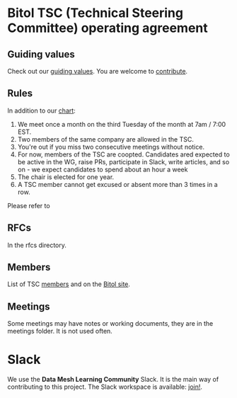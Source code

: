 #  Bitol TSC (Technical Steering Committee) operating agreement

## Guiding values

Check out our [guiding values](guiding-values.md). You are welcome to [contribute](CONTRIBUTING.md).

## Rules

In addition to our [chart](https://github.com/bitol-io/tsc/blob/main/240618%20Bitol%20roadmap%20(1.0.1).pdf):

1. We meet once a month on the third Tuesday of the month at 7am / 7:00 EST.
1. Two members of the same company are allowed in the TSC.
1. You're out if you miss two consecutive meetings without notice.
1. For now, members of the TSC are coopted. Candidates ared expected to be active in the WG, raise PRs, participate in Slack, write articles, and so on - we expect candidates to spend about an hour a week
1. The chair is elected for one year.
1. A TSC member cannot get excused or absent more than 3 times in a row.

Please refer to 

## RFCs

In the rfcs directory.

## Members

List of TSC [members](MEMBERS.md) and on the [Bitol site](https://bitol.io/tsc).

## Meetings

Some meetings may have notes or working documents, they are in the meetings folder. It is not used often.

# Slack

We use the **Data Mesh Learning Community** Slack. It is the main way of contributing to this project. The Slack workspace is available: [join!](http://jgp.ai/dmlslack).
